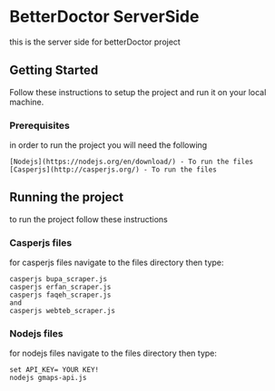 # BetterDoctor ServerSide

this is the server side for betterDoctor project

## Getting Started

Follow these instructions to setup the project and run it on your local machine.

### Prerequisites

in order to run the project you will need the following
```
[Nodejs](https://nodejs.org/en/download/) - To run the files
[Casperjs](http://casperjs.org/) - To run the files
```

## Running the project
to run the project follow these instructions 

### Casperjs files

for casperjs files navigate to the files directory then type:
```
casperjs bupa_scraper.js
casperjs erfan_scraper.js
casperjs faqeh_scraper.js
and
casperjs webteb_scraper.js
```

### Nodejs files

for nodejs files navigate to the files directory then type:

```
set API_KEY= YOUR KEY!
nodejs gmaps-api.js
```
